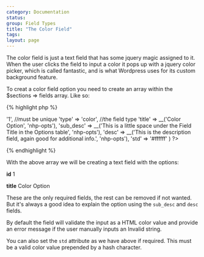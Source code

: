 ```yaml
---
category: Documentation
status:
group: Field Types
title: "The Color Field"
tags: 
layout: page
---
```


The color field is just a text field that has some jquery magic assigned to it. When the user clicks the field to input a color it pops up with a jquery color picker, which is called fantastic, and is what Wordpress uses for its custom background feature.

To creat a color field option you need to create an array within the $sections => fields array. Like so:

{% highlight php %}
<?php
array(
    'id' => '1', //must be unique
    'type' => 'color', //the field type
    'title' => __('Color Option', 'nhp-opts'),
    'sub_desc' => __('This is a little space under the Field Title in the Options table', 'nhp-opts'),
    'desc' => __('This is the description field, again good for additional info.', 'nhp-opts'),
    'std' => '#ffffff'
    )
?>
{% endhighlight %}

With the above array we will be creating a text field with the options:

**id** 1

**title** Color Option

These are the only required fields, the rest can be removed if not wanted. But it's always a good idea to explain the option using the ```sub_desc``` and ```desc``` fields.

By default the field will validate the input as a HTML color value and provide an error message if the user manually inputs an Invalid string.

You can also set the ```std``` attribute as we have above if required. This must be a valid color value prepended by a hash character.